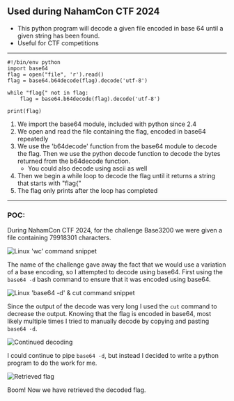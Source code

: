 ## Used during NahamCon CTF 2024
- This python program will decode a given file encoded in base 64 until a given string has been found.
- Useful for CTF competitions
---
```
#!/bin/env python
import base64
flag = open("file", 'r').read()
flag = base64.b64decode(flag).decode('utf-8')

while "flag{" not in flag:	 
	flag = base64.b64decode(flag).decode('utf-8')

print(flag)
```

1. We import the base64 module, included with python since 2.4
2. We open and read the file containing the flag, encoded in base64 repeatedly
3. We use the 'b64decode' function from the base64 module to decode the flag. Then we use the python decode function to decode the bytes returned from the b64decode function.
	- You could also decode using ascii as well
4. Then we begin a while loop to decode the flag until it returns a string that starts with "flag{"
5. The flag only prints after the loop has completed

---
### POC: 
During NahamCon CTF 2024, for the challenge Base3200 we were given a file containing 79918301 characters.

<img alt="Linux 'wc' command snippet" src="https://i.imgur.com/b3DPn4f.png"/>  

The name of the challenge gave away the fact that we would use a variation of a base encoding, so I attempted to decode using base64. First using the `base64 -d` bash command to ensure that it was encoded using base64. 

<img alt="Linux 'base64 -d' & cut command snippet" src="https://i.imgur.com/YC9gO5f.png">

Since the output of the decode was very long I used the `cut` command to decrease the output.
Knowing that the flag is encoded in base64, most likely multiple times I tried to manually decode by copying and pasting `base64 -d`.

<img alt="Continued decoding" src="https://i.imgur.com/2uqohqT.png"/>

I could continue to pipe `base64 -d`, but instead I decided to write a python program to do the work for me.

<img alt="Retrieved flag" src="https://i.imgur.com/oEAOdHG.png"/>

Boom! Now we have retrieved the decoded flag.

<!--
 ```diff
- text in red
+ text in green
! text in orange
# text in gray
@@ text in purple (and bold)@@
```
--!>
